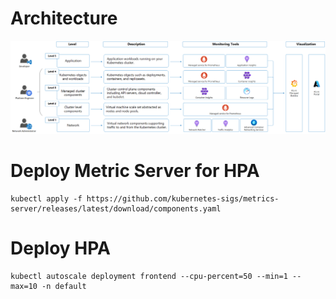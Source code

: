 # Architecture

![alt text](aks-monitor-data-v2.png)

# Deploy Metric Server for HPA

```
kubectl apply -f https://github.com/kubernetes-sigs/metrics-server/releases/latest/download/components.yaml
```

# Deploy HPA

```
kubectl autoscale deployment frontend --cpu-percent=50 --min=1 --max=10 -n default
```